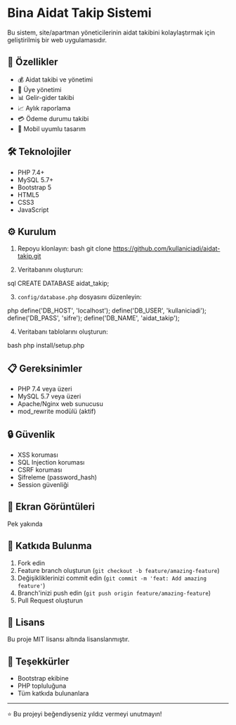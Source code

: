 # Bina Aidat Takip Sistemi 

Bu sistem, site/apartman yöneticilerinin aidat takibini kolaylaştırmak için geliştirilmiş bir web uygulamasıdır.

## 🚀 Özellikler

- 💰 Aidat takibi ve yönetimi
- 👥 Üye yönetimi
- 📊 Gelir-gider takibi
- 📈 Aylık raporlama
- 💳 Ödeme durumu takibi
- 📱 Mobil uyumlu tasarım

## 🛠️ Teknolojiler

- PHP 7.4+
- MySQL 5.7+
- Bootstrap 5
- HTML5
- CSS3
- JavaScript

## ⚙️ Kurulum

1. Repoyu klonlayın:
bash
git clone https://github.com/kullaniciadi/aidat-takip.git

2. Veritabanını oluşturun:

sql
CREATE DATABASE aidat_takip;

3. `config/database.php` dosyasını düzenleyin:

php
define('DB_HOST', 'localhost');
define('DB_USER', 'kullaniciadi');
define('DB_PASS', 'sifre');
define('DB_NAME', 'aidat_takip');

4. Veritabanı tablolarını oluşturun:

bash
php install/setup.php


## 📋 Gereksinimler

- PHP 7.4 veya üzeri
- MySQL 5.7 veya üzeri
- Apache/Nginx web sunucusu
- mod_rewrite modülü (aktif)

## 🔒 Güvenlik

- XSS koruması
- SQL Injection koruması
- CSRF koruması
- Şifreleme (password_hash)
- Session güvenliği

## 📱 Ekran Görüntüleri

Pek yakında 

## 🤝 Katkıda Bulunma

1. Fork edin
2. Feature branch oluşturun (`git checkout -b feature/amazing-feature`)
3. Değişikliklerinizi commit edin (`git commit -m 'feat: Add amazing feature'`)
4. Branch'inizi push edin (`git push origin feature/amazing-feature`)
5. Pull Request oluşturun

## 📝 Lisans

Bu proje MIT lisansı altında lisanslanmıştır.

## 🙏 Teşekkürler

- Bootstrap ekibine
- PHP topluluğuna
- Tüm katkıda bulunanlara

---
⭐️ Bu projeyi beğendiyseniz yıldız vermeyi unutmayın!
